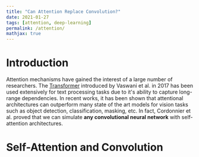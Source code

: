 ```yaml
---
title: "Can Attention Replace Convolution?"
date: 2021-01-27
tags: [attention, deep-learning]
permalink: /attention/
mathjax: true
---
```


# Introduction
Attention mechanisms have gained the interest of a large number of researchers. 
The [Transformer](https://arxiv.org/abs/1706.03762) introduced by Vaswani et al. in 2017 has been used extensively for text processing tasks due to it's ability to capture long-range dependencies. 
In recent works, it has been shown that attentional architectures can outperform many state of the art models for vision tasks such as object detection, classification, masking, etc. In fact, Cordonnier et al. proved that we can simulate **any convolutional neural network** with self-attention architectures. 

# Self-Attention and Convolution

